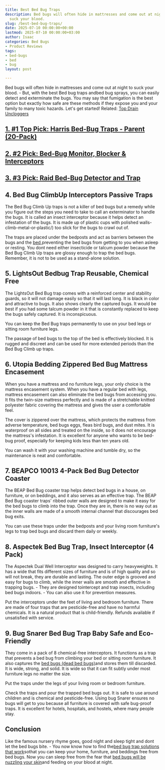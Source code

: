 ```yaml
---
title: Best Bed Bug Traps
description: Bed bugs will often hide in mattresses and come out at night to 
  suck your blood.
slug: /best-bed-bug-traps/
date: 2025-07-10 00:00:00+00:00
lastmod: 2025-07-10 00:00:00+03:00
author: Isaac
categories: Bed Bugs
- Product Reviews
tags:
- bed-bugs
- bed
- bug
layout: post

---
```

Bed bugs will often hide in mattresses and come out at night to suck your blood. - But, with the best Bed bug traps andbed bug sprays, you can easily detect and exterminate the bugs. You may say that fumigation is the best option but exactly how safe are these methods if they expose you and your family to many toxic hazards. Let's get started! Related: [Top Drain Uncloggers](https://pestpolicy.com/best-drain-cleaner//)

##  [1. #1 Top Pick: Harris Bed-Bug Traps - Parent (20-Pack)](https://www.amazon.com/dp/B01BRTNPCC/?tag=p-policy-20)

##  [2. #2 Pick: Bed-Bug Monitor, Blocker & Interceptors](https://www.amazon.com/dp/B07MG8BD7X/?tag=p-policy-20)

##  [3. #3 Pick: Raid Bed-Bug Detector and Trap](https://www.amazon.com/dp/B01AS4ZVC4/?tag=p-policy-20)

##  **4. Bed Bug ClimbUp Interceptors Passive Traps**

The Bed Bug Climb Up traps is not a killer of bed bugs but a remedy while you figure out the steps you need to take to call an exterminator to handle the bugs. It is called an insect interceptor because it helps detect an infestation of the bugs. It is made up of plastic cups with polished walls-climb-metal-or-plastic/) too slick for the bugs to crawl out of.

The traps are placed under the bedposts and act as barriers between the bugs and the [bed](https://pestpolicy.com/what-does-bed-bug-poop-look-like/),preventing the bed bugs from getting to you when asleep or resting. You dont need either insecticide or talcum powder because the Bed Bug Climb Up traps are glossy enough to trap the bed bugs. Remember, it is not to be used as a stand-alone solution.

##  **5. LightsOut Bedbug Trap Reusable, Chemical Free**

The LightsOut Bed Bug trap comes with a reinforced center and stability guards, so it will not damage easily so that it will last long. It is black in color and attractive to bugs. It also shows clearly the captured bugs. It would be best if you had some talcum powder in it that is constantly replaced to keep the bugs safely captured. It is inconspicuous.

You can keep the Bed Bug traps permanently to use on your bed legs or sitting room furniture legs.

The passage of bed bugs to the top of the bed is effectively blocked. It is rugged and discreet and can be used for more extended periods than the Bed Bug Climb up traps.

##  **6. Utopia Bedding Zippered Bed Bug Mattress Encasement**

When you have a mattress and no furniture legs, your only choice is the mattress encasement system. When you have a regular bed with legs, mattress encasement can also eliminate the bed bugs from accessing you. It fits the twin-size mattress perfectly and is made of a stretchable knitted polyester fabric covering the mattress and gives the user a comfortable feel.

The cover is zippered over the mattress, which protects the mattress from adverse temperature, bed bugs eggs, fleas bird bugs, and dust mites. It is waterproof on all sides and treated on the inside, so it does not encourage the mattress's infestation. It is excellent for anyone who wants to be bed-bug proof, especially for keeping kids less than ten years old.

You can wash it with your washing machine and tumble dry, so the maintenance is neat and comfortable.

##  **7. BEAPCO 10013 4-Pack Bed Bug Detector Coaster**

The BEAP Bed Bug coaster trap helps detect bed bugs in a house, on furniture, or on beddings, and it also serves as an effective trap. The BEAP Bed Bug coaster traps' ribbed outer walls are designed to make it easy for the bed bugs to climb into the trap. Once they are in, there is no way out as the inner walls are made of a smooth internal channel that discourages bed bug exits.

You can use these traps under the bedposts and your living room furniture's legs to trap bed bugs and discard them daily or weekly.

##  **8. Aspectek Bed Bug Trap, Insect Interceptor (4 Pack)**

The Aspectek Dual Well Interceptor was designed to carry heavyweights. It has a wide that fits different sizes of furniture and is of high quality and so will not break, they are durable and lasting. The outer edge is grooved and easy for bugs to climb, while the inner walls are smooth and effective in trapping bugs. - They are designed tointercept and trap insects, including bed bugs indoors. - You can also use it for prevention measures.

Put the interceptors under the feet of living and bedroom furniture. There are made of four traps that are pesticide-free and have no harmful chemicals. It is a natural product that is child-friendly. Refunds available if unsatisfied with service.

##  **9. Bug Snarer Bed Bug Trap Baby Safe and Eco-Friendly**

They come in a pack of 8 chemical-free interceptors. It functions as a trap that prevents a bed bug from climbing your bed or sitting room furniture. It also captures the [bed bugs (dead bed bugs)](https://pestpolicy.com/dead-bed-bugs/)and stores them till discarded. It is wide, strong, and solid. It is wide so that it can fit subtly under most furniture legs no matter the size.

Put the traps under the legs of your living room or bedroom furniture.

Check the traps and pour the trapped bed bugs out. It is safe to use around children and is chemical and pesticide-free. Using bug Snarer ensures no bugs will get to you because all furniture is covered with safe bug-proof traps. It is excellent for hotels, hospitals, and hostels, where many people stay.

##  **Conclusion**

Like the famous nursery rhyme goes, good night and sleep tight and dont let the bed bugs bite. - You now know how to find the[bed bug trap solutions that work](https://pestpolicy.com/do-bed-bug-bombs-work/)sothat you can keep your home, furniture, and beddings free from bed bugs. Now you can sleep free from the fear that [bed bugs will be nuzzling your skin](https://pestpolicy.com/can-bed-bugs-live-in-your-skin/)and feeding on your blood at night.